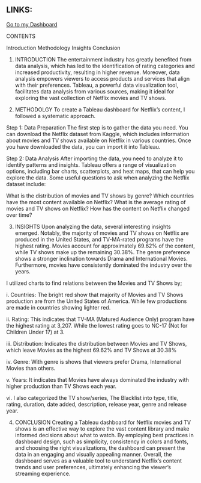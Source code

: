 ## LINKS:

[Go to my Dashboard](https://public.tableau.com/app/profile/krishan.mohan.beniwal/viz/NetflixTitlesProject/Netflix?publish=yes)

CONTENTS

Introduction
Methodology
Insights
Conclusion

1. INTRODUCTION
The entertainment industry has greatly benefited from data analysis, which has led to the identification of rating categories and increased productivity, resulting in higher revenue. Moreover, data analysis empowers viewers to access products and services that align with their preferences. Tableau, a powerful data visualization tool, facilitates data analysis from various sources, making it ideal for exploring the vast collection of Netflix movies and TV shows.

2. METHODOLGY
To create a Tableau dashboard for Netflix’s content, I followed a systematic approach.

Step 1: Data Preparation
The first step is to gather the data you need. You can download the Netflix dataset from Kaggle, which includes information about movies and TV shows available on Netflix in various countries. Once you have downloaded the data, you can import it into Tableau.

Step 2: Data Analysis
After importing the data, you need to analyze it to identify patterns and insights. Tableau offers a range of visualization options, including bar charts, scatterplots, and heat maps, that can help you explore the data. Some useful questions to ask when analyzing the Netflix dataset include:

What is the distribution of movies and TV shows by genre?
Which countries have the most content available on Netflix?
What is the average rating of movies and TV shows on Netflix?
How has the content on Netflix changed over time?

3. INSIGHTS
Upon analyzing the data, several interesting insights emerged. Notably, the majority of movies and TV shows on Netflix are produced in the United States, and TV-MA-rated programs have the highest rating. Movies account for approximately 69.62% of the content, while TV shows make up the remaining 30.38%. The genre preference shows a stronger inclination towards Drama and International Movies. Furthermore, movies have consistently dominated the industry over the years.

I utilized charts to find relations between the Movies and TV Shows by;

i. Countries: The bright red show that majority of Movies and TV Shows production are from the United States of America. While few productions are made in countries showing lighter red.

ii. Rating: This indicates that TV-MA (Matured Audience Only) program have the highest rating at 3,207. While the lowest rating goes to NC-17 (Not for Children Under 17) at 3.

iii. Distribution: Indicates the distribution between Movies and TV Shows, which leave Movies as the highest 69.62% and TV Shows at 30.38%

iv. Genre: With genre is shows that viewers prefer Drama, International Movies than others.

v. Years: It indicates that Movies have always dominated the industry with higher production than TV Shows each year.

vi. I also categorized the TV show/series, The Blacklist into type, title, rating, duration, date added, description, release year, genre and release year.

4. CONCLUSION
Creating a Tableau dashboard for Netflix movies and TV shows is an effective way to explore the vast content library and make informed decisions about what to watch. By employing best practices in dashboard design, such as simplicity, consistency in colors and fonts, and choosing the right visualizations, the dashboard can present the data in an engaging and visually appealing manner. Overall, the dashboard serves as a valuable tool to understand Netflix’s content trends and user preferences, ultimately enhancing the viewer’s streaming experience.




